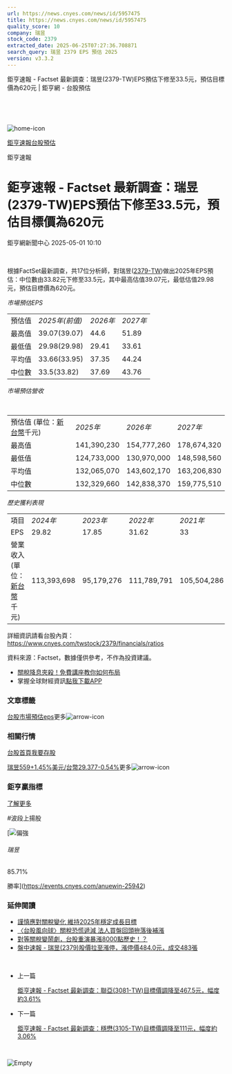 ```yaml
---
url: https://news.cnyes.com/news/id/5957475
title: https://news.cnyes.com/news/id/5957475
quality_score: 10
company: 瑞昱
stock_code: 2379
extracted_date: 2025-06-25T07:27:36.708871
search_query: 瑞昱 2379 EPS 預估 2025
version: v3.3.2
---
```


鉅亨速報 - Factset 最新調查：瑞昱(2379-TW)EPS預估下修至33.5元，預估目標價為620元 | 鉅亨網 - 台股預估

‌

‌

![home-icon](/assets/icons/breadCrumb/symbol-icon-home.svg)

[鉅亨速報](/news/cat/anue_live)[台股預估](/news/cat/tw_forecast)

鉅亨速報

# 鉅亨速報 - Factset 最新調查：瑞昱(2379-TW)EPS預估下修至33.5元，預估目標價為620元

鉅亨網新聞中心 2025-05-01 10:10

‌

根據FactSet最新調查，共17位分析師，對瑞昱([2379-TW](https://www.cnyes.com/twstock/2379))做出2025年EPS預估：中位數由33.82元下修至33.5元，其中最高估值39.07元，最低估值29.98元，預估目標價為620元。

*市場預估EPS*

|  |  |  |  |
| --- | --- | --- | --- |
| 預估值 | *2025年(前值)* | *2026年* | *2027年* |
| 最高值 | 39.07(39.07) | 44.6 | 51.89 |
| 最低值 | 29.98(29.98) | 29.41 | 33.61 |
| 平均值 | 33.66(33.95) | 37.35 | 44.24 |
| 中位數 | 33.5(33.82) | 37.69 | 43.76 |

*市場預估營收*

‌

|  |  |  |  |
| --- | --- | --- | --- |
| 預估值 (單位：[新台幣](https://invest.cnyes.com/forex/detail/usdtwd)千元) | *2025年* | *2026年* | *2027年* |
| 最高值 | 141,390,230 | 154,777,260 | 178,674,320 |
| 最低值 | 124,733,000 | 130,970,000 | 148,598,560 |
| 平均值 | 132,065,070 | 143,602,170 | 163,206,830 |
| 中位數 | 132,329,660 | 142,838,370 | 159,775,510 |

*歷史獲利表現*

|  |  |  |  |  |
| --- | --- | --- | --- | --- |
| 項目 | *2024年* | *2023年* | *2022年* | *2021年* |
| EPS | 29.82 | 17.85 | 31.62 | 33 |
| 營業收入 (單位：[新台幣](https://invest.cnyes.com/forex/detail/usdtwd)千元) | 113,393,698 | 95,179,276 | 111,789,791 | 105,504,286 |

詳細資訊請看台股內頁：  
<https://www.cnyes.com/twstock/2379/financials/ratios>

資料來源：Factset，數據僅供參考，不作為投資建議。

* [關稅降息夾殺！免費講座教你如何布局](https://www.rsc.com.tw/Cnyes_RSC/SeminarBooking2025InvestmentOutlook.aspx?utm_source=anue&utm_medium=usstocks_end)
* 掌握全球財經資訊[點我下載APP](http://www.cnyes.com/app/?utm_source=mweb&utm_medium=HamMenuBanner&utm_campaign=fixed&utm_content=entr)

### 文章標籤

[台股](https://news.cnyes.com/tag/台股 "台股")[市場預估](https://news.cnyes.com/tag/市場預估 "市場預估")[eps](https://news.cnyes.com/tag/eps "eps")更多![arrow-icon](/assets/icons/arrows/arrow-down.svg)

### 相關行情

[台股首頁](https://www.cnyes.com/twstock)[我要存股](https://supr.link/8OHaU)

[瑞昱559+1.45%](https://www.cnyes.com/twstock/2379)[美元/台幣29.377-0.54%](https://invest.cnyes.com/forex/detail/USDTWD)更多![arrow-icon](/assets/icons/arrows/arrow-down.svg)

### 鉅亨贏指標

[了解更多](https://events.cnyes.com/anuewin-25942)

#波段上揚股

[![偏強](/assets/icons/win-indicator/long.svg)

###### 瑞昱

85.71%

勝率](https://events.cnyes.com/anuewin-25942)

### 延伸閱讀

* [謹慎應對關稅變化 維持2025年穩定成長目標](/news/id/5939808)
* [〈台股風向球〉關稅恐慌遞減 法人買盤回頭拚落後補漲](/news/id/5951778)
* [對等關稅變鬧劇，台股重演暴漲8000點歷史！？](/news/id/5937265)
* [盤中速報 - 瑞昱(2379)股價拉至漲停，漲停價484.0元，成交483張](/news/id/5933161)

‌

* 上一篇

  [鉅亨速報 - Factset 最新調查：聯亞(3081-TW)目標價調降至467.5元，幅度約3.61%](/news/id/5957852)
* 下一篇

  [鉅亨速報 - Factset 最新調查：穩懋(3105-TW)目標價調降至111元，幅度約3.06%](/news/id/5957438)

‌

![Empty](/assets/icons/skeleton/empty-image.svg)

‌